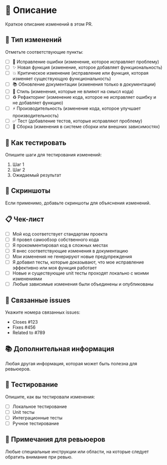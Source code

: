 # 📝 Описание
Краткое описание изменений в этом PR.

## 🔄 Тип изменений
Отметьте соответствующие пункты:
- [ ] 🐛 Исправление ошибки (изменение, которое исправляет проблему)
- [ ] ✨ Новая функция (изменение, которое добавляет функциональность)
- [ ] 💥 Критическое изменение (исправление или функция, которая изменяет существующую функциональность)
- [ ] 📚 Обновление документации (изменения только в документации)
- [ ] 🎨 Стиль (изменения, которые не влияют на смысл кода)
- [ ] ♻️ Рефакторинг (изменение кода, которое не исправляет ошибку и не добавляет функцию)
- [ ] ⚡ Производительность (изменение кода, которое улучшает производительность)
- [ ] ✅ Тест (добавление тестов, которые исправляют проблему)
- [ ] 🔧 Сборка (изменения в системе сборки или внешних зависимостях)

## 🧪 Как тестировать
Опишите шаги для тестирования изменений:
1. Шаг 1
2. Шаг 2
3. Ожидаемый результат

## 📸 Скриншоты
Если применимо, добавьте скриншоты для объяснения изменений.

## 📋 Чек-лист
- [ ] Мой код соответствует стандартам проекта
- [ ] Я провел самообзор собственного кода
- [ ] Я прокомментировал код в сложных местах
- [ ] Я внес соответствующие изменения в документацию
- [ ] Мои изменения не генерируют новые предупреждения
- [ ] Я добавил тесты, которые доказывают, что мое исправление эффективно или моя функция работает
- [ ] Новые и существующие unit тесты проходят локально с моими изменениями
- [ ] Любые зависимые изменения были объединены и опубликованы

## 🔗 Связанные issues
Укажите номера связанных issues:
- Closes #123
- Fixes #456
- Related to #789

## 📚 Дополнительная информация
Любая другая информация, которая может быть полезна для ревьюеров.

## 🧪 Тестирование
Опишите, как вы тестировали изменения:
- [ ] Локальное тестирование
- [ ] Unit тесты
- [ ] Интеграционные тесты
- [ ] Ручное тестирование

## 📝 Примечания для ревьюеров
Любые специальные инструкции или области, на которые следует обратить внимание при ревью.
